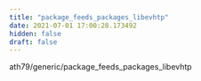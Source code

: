 ```yaml
---
title: "package_feeds_packages_libevhtp"
date: 2021-07-01 17:00:28.173492
hidden: false
draft: false
---
```


ath79/generic/package_feeds_packages_libevhtp

